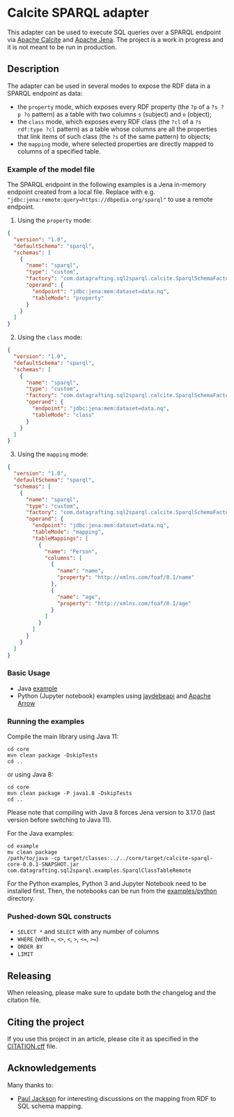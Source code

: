 # Calcite SPARQL adapter

This adapter can be used to execute SQL queries over a SPARQL endpoint via [Apache Calcite](https://calcite.apache.org/) and [Apache Jena](https://jena.apache.org/). The project is a work in progress and it is not meant to be run in production.

## Description

The adapter can be used in several modes to expose the RDF data in a SPARQL endpoint as data:

- the `property` mode, which exposes every RDF property (the `?p` of a `?s ?p ?o` pattern) as a table with two columns `s` (subject) and `o` (object);
- the `class` mode, which exposes every RDF class (the `?cl` of a `?s rdf:type ?cl` pattern) as a table whose columns are all the properties that link items of such class (the `?s` of the same pattern) to objects;
- the `mapping` mode, where selected properties are directly mapped to columns of a specified table.

### Example of the model file

The SPARQL endpoint in the following examples is a Jena in-memory endpoint created from a local file. Replace with e.g. `"jdbc:jena:remote:query=https://dbpedia.org/sparql"` to use a remote endpoint.

1. Using the `property` mode:
```json
{
  "version": "1.0",
  "defaultSchema": "sparql",
  "schemas": [
    {
      "name": "sparql",
      "type": "custom",
      "factory": "com.datagrafting.sql2sparql.calcite.SparqlSchemaFactory",
      "operand": {
        "endpoint": "jdbc:jena:mem:dataset=data.nq",
        "tableMode": "property"
      }
    }
  ]
}
```

2. Using the `class` mode:

```json
{
  "version": "1.0",
  "defaultSchema": "sparql",
  "schemas": [
    {
      "name": "sparql",
      "type": "custom",
      "factory": "com.datagrafting.sql2sparql.calcite.SparqlSchemaFactory",
      "operand": {
        "endpoint": "jdbc:jena:mem:dataset=data.nq",
        "tableMode": "class"
      }
    }
  ]
}
```

3. Using the `mapping` mode:

```json
{
  "version": "1.0",
  "defaultSchema": "sparql",
  "schemas": [
    {
      "name": "sparql",
      "type": "custom",
      "factory": "com.datagrafting.sql2sparql.calcite.SparqlSchemaFactory",
      "operand": {
        "endpoint": "jdbc:jena:mem:dataset=data.nq",
        "tableMode": "mapping",
        "tableMappings": [
          {
            "name": "Person",
            "columns": [
              {
                "name": "name",
                "property": "http://xmlns.com/foaf/0.1/name"
              },
              {
                "name": "age",
                "property": "http://xmlns.com/foaf/0.1/age"
              }
            ]
          }
        ]
      }
    }
  ]
}
```

### Basic Usage

- Java [example](examples/java/src/main/java/com/datagrafting/sql2sparql/examples/SparqlClassTableRemote.java)
- Python (Jupyter notebook) examples using [jaydebeapi](examples/python/Query%20DBPedia%20with%20jaydebeapi.ipynb) and [Apache Arrow](examples/python/Query%20DBPedia%20with%20Apache%20Arrow.ipynb)

### Running the examples

Compile the main library using Java 11:

```shell
cd core
mvn clean package -DskipTests
cd ..
```

or using Java 8:

```shell
cd core
mvn clean package -P java1.8 -DskipTests
cd ..
```

Please note that compiling with Java 8 forces Jena version to 3.17.0 (last version before switching to Java 11). 

For the Java examples:

```shell
cd example
mv clean package
/path/to/java -cp target/classes:../../core/target/calcite-sparql-core-0.0.1-SNAPSHOT.jar com.datagrafting.sql2sparql.examples.SparqlClassTableRemote
```

For the Python examples, Python 3 and Jupyter Notebook need to be installed first. Then, the notebooks can be run from the [examples/python](examples/python) directory.

### Pushed-down SQL constructs

- `SELECT *` and `SELECT` with any number of columns
- `WHERE` (with `=`, `<>`, `<`, `>`, `<=`, `>=`)
- `ORDER BY`
- `LIMIT`

## Releasing

When releasing, please make sure to update both the changelog and the citation file.

## Citing the project

If you use this project in an article, please cite it as specified in the [CITATION.cff](./CITATION.cff) file.

## Acknowledgements

Many thanks to:

- [Paul Jackson](https://github.com/PaulJackson123) for interesting discussions on the mapping from RDF to SQL schema mapping.

